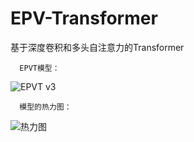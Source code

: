 # EPV-Transformer
基于深度卷积和多头自注意力的Transformer

      EPVT模型：


![EPVT v3](https://user-images.githubusercontent.com/38878365/188346290-39935132-1fe0-4496-a3c2-9a30bcbe6800.png)


      模型的热力图：

![热力图](https://user-images.githubusercontent.com/38878365/188346226-cf43d26d-58a6-4fd2-b0a3-61c18eb8d953.png)
